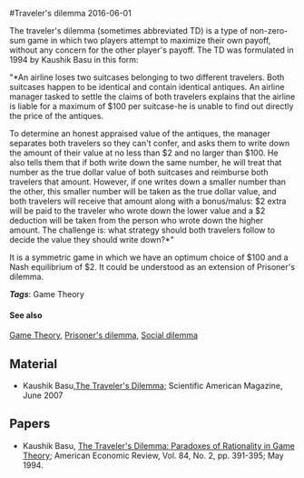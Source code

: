 
#Traveler's dilemma
2016-06-01

The traveler's dilemma (sometimes abbreviated TD) is a type of non-zero-sum game in which two players attempt to maximize their own payoff, without any concern for the other player's payoff.
The TD was formulated in 1994 by Kaushik Basu in this form:

"*An airline loses two suitcases belonging to two different travelers. Both suitcases happen to be identical and contain identical antiques. An airline manager tasked to settle the claims of both travelers explains that the airline is liable for a maximum of $100 per suitcase-he is unable to find out directly the price of the antiques.

To determine an honest appraised value of the antiques, the manager separates both travelers so they can't confer, and asks them to write down the amount of their value at no less than $2 and no larger than $100. He also tells them that if both write down the same number, he will treat that number as the true dollar value of both suitcases and reimburse both travelers that amount. However, if one writes down a smaller number than the other, this smaller number will be taken as the true dollar value, and both travelers will receive that amount along with a bonus/malus: $2 extra will be paid to the traveler who wrote down the lower value and a $2 deduction will be taken from the person who wrote down the higher amount. The challenge is: what strategy should both travelers follow to decide the value they should write down?*"

It is a symmetric game in which we have an optimum choice of $100 and a Nash equilibrium of $2. It could be understood as an extension of Prisoner's dilemma.

***Tags***: Game Theory

#### See also
[Game Theory](/game_theory), [Prisoner's dilemma](/prisoner's_dilemma), [Social dilemma](/social_dilemma)
## Material
* Kaushik Basu,[The Traveler's Dilemma](http://www.scientificamerican.com/article/the-travelers-dilemma/); Scientific American Magazine, June 2007

## Papers
* Kaushik Basu, [The Traveler's Dilemma: Paradoxes of Rationality in Game Theory](http://ftp.academicroom.com/article/travelers-dilemma-paradoxes-rationality-game-theory); American Economic Review, Vol. 84, No. 2, pp. 391-395; May 1994.


